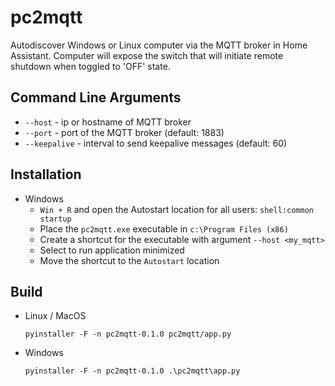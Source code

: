 # pc2mqtt
Autodiscover Windows or Linux computer via the MQTT broker in Home Assistant.
Computer will expose the switch that will initiate remote shutdown when toggled 
to 'OFF' state.

## Command Line Arguments
- `--host` - ip or hostname of MQTT broker
- `--port` - port of the MQTT broker (default: 1883)
- `--keepalive` - interval to send keepalive messages (default: 60)

## Installation
- Windows
  - `Win + R` and open the Autostart location for all users: `shell:common startup`
  - Place the `pc2mqtt.exe` executable in `c:\Program Files (x86)`
  - Create a shortcut for the executable with argument `--host <my_mqtt>` 
  - Select to run application minimized
  - Move the shortcut to the `Autostart` location

## Build
- Linux / MacOS
    ```shell
    pyinstaller -F -n pc2mqtt-0.1.0 pc2mqtt/app.py
    ```
- Windows
    ```shell
    pyinstaller -F -n pc2mqtt-0.1.0 .\pc2mqtt\app.py
    ```